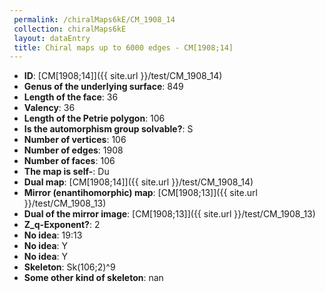 ```yaml
--- 
 permalink: /chiralMaps6kE/CM_1908_14 
 collection: chiralMaps6kE
 layout: dataEntry
 title: Chiral maps up to 6000 edges - CM[1908;14]
---
```


- **ID**: [CM[1908;14]]({{ site.url }}/test/CM_1908_14)
- **Genus of the underlying surface**: 849
- **Length of the face**: 36
- **Valency**: 36
- **Length of the Petrie polygon**: 106
- **Is the automorphism group solvable?**: S
- **Number of vertices**: 106
- **Number of edges**: 1908
- **Number of faces**: 106
- **The map is self-**: Du
- **Dual map**: [CM[1908;14]]({{ site.url }}/test/CM_1908_14)
- **Mirror (enantihomorphic) map**: [CM[1908;13]]({{ site.url }}/test/CM_1908_13)
- **Dual of the mirror image**: [CM[1908;13]]({{ site.url }}/test/CM_1908_13)
- **Z_q-Exponent?**: 2
- **No idea**:  19:13
- **No idea**: Y
- **No idea**: Y
- **Skeleton**: Sk(106;2)^9
- **Some other kind of skeleton**: nan
